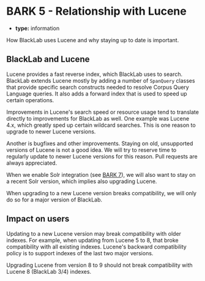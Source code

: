 # BARK 5 - Relationship with Lucene

- **type:** information

How BlackLab uses Lucene and why staying up to date is important.

## BlackLab and Lucene

Lucene provides a fast reverse index, which BlackLab uses to search. BlackLab extends Lucene mostly by adding a number of `SpanQuery` classes that provide specific search constructs needed to resolve Corpus Query Language queries. It also adds a forward index that is used to speed up certain operations.

Improvements in Lucene's search speed or resource usage tend to translate directly to improvements for BlackLab as well. One example was Lucene 4.x, which greatly sped up certain wildcard searches. This is one reason to upgrade to newer Lucene versions.

Another is bugfixes and other improvements. Staying on old, unsupported versions of Lucene is not a good idea. We will try to reserve time to regularly update to newer Lucene versions for this reason. Pull requests are always appreciated.

When we enable Solr integration (see [BARK 7](bark007-solr-integration.md)), we will also want to stay on a recent Solr version, which implies also upgrading Lucene.

When upgrading to a new Lucene version breaks compatibility, we will only do so for a major version of BlackLab.


## Impact on users

Updating to a new Lucene version may break compatibility with older indexes. For example, when updating from Lucene 5 to 8, that broke compatibility with all existing indexes. Lucene's backward compatibility policy is to support indexes of the last two major versions.

Upgrading Lucene from version 8 to 9 should not break compatibility with Lucene 8 (BlackLab 3/4) indexes.
